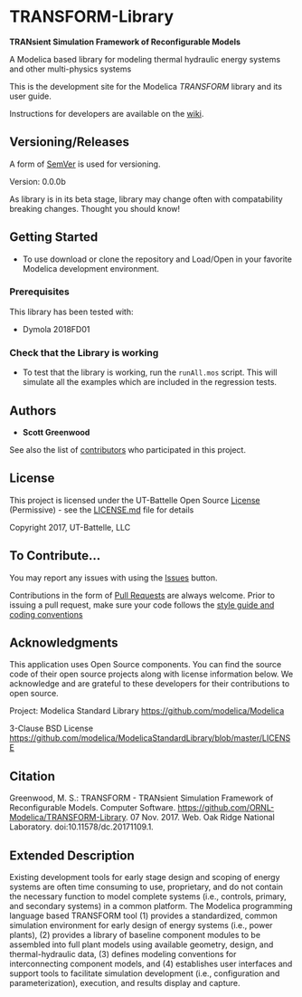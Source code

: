 # TRANSFORM-Library
__TRANsient Simulation Framework of Reconfigurable Models__


A Modelica based library for modeling thermal hydraulic energy systems and other multi-physics systems



This is the development site for the Modelica _TRANSFORM_ library and its user guide.

Instructions for developers are available on the [wiki](https://github.com/ORNL-Modelica/TRANSFORM-Library/wiki).

## Versioning/Releases

A form of [SemVer](http://semver.org/) is used for versioning.

Version: 0.0.0b

As library is in its beta stage, library may change often with compatability breaking changes. Thought you should know!

## Getting Started

- To use download or clone the repository and Load/Open in your favorite Modelica development environment.

### Prerequisites

This library has been tested with:

- Dymola 2018FD01

### Check that the Library is working

- To test that the library is working, run the `runAll.mos` script. This will simulate all the examples which are included in the regression tests.


## Authors

* **Scott Greenwood**

See also the list of [contributors](https://github.com/ORNL-Modelica/TRANSFORM-Library/contributors) who participated in this project.

## License

This project is licensed under the UT-Battelle Open Source [License](LICENSE.md) (Permissive) - see the [LICENSE.md](LICENSE.md) file for details

Copyright 2017, UT-Battelle, LLC

## To Contribute...
You may report any issues with using the [Issues](https://github.com/ORNL-Modelica/TRANSFORM-Library/issues) button.

Contributions in the form of [Pull Requests](https://github.com/ORNL-Modelica/TRANSFORM-Library/pulls) are always welcome.
Prior to issuing a pull request, make sure your code follows the [style guide and coding conventions]()

## Acknowledgments
This application uses Open Source components. You can find the source code of their open source projects along with license information below. We acknowledge and are grateful to these developers for their contributions to open source.

Project: Modelica Standard Library https://github.com/modelica/Modelica

3-Clause BSD License https://github.com/modelica/ModelicaStandardLibrary/blob/master/LICENSE

## Citation
Greenwood, M. S.: TRANSFORM - TRANsient Simulation Framework of Reconfigurable Models. Computer Software. https://github.com/ORNL-Modelica/TRANSFORM-Library. 07 Nov. 2017. Web. Oak Ridge National Laboratory. doi:10.11578/dc.20171109.1.

## Extended Description

Existing development tools for early stage design and scoping of energy systems are often time consuming to use, proprietary, and do not contain the necessary function to model complete systems (i.e., controls, primary, and secondary systems) in a common platform. The Modelica programming language based TRANSFORM tool (1) provides a standardized, common simulation environment for early design of energy systems (i.e., power plants), (2) provides a library of baseline component modules to be assembled into full plant models using available geometry, design, and thermal-hydraulic data, (3) defines modeling conventions for interconnecting component models, and (4) establishes user interfaces and support tools to facilitate simulation development (i.e., configuration and parameterization), execution, and results display and capture.
